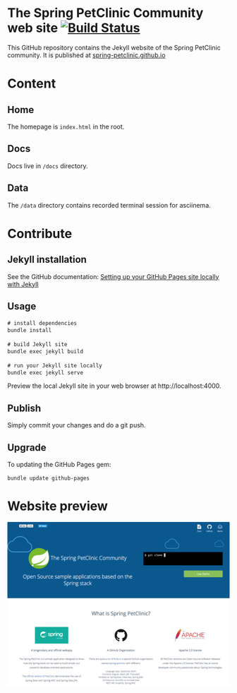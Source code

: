 The Spring PetClinic Community web site [![Build Status](https://travis-ci.org/spring-petclinic/spring-petclinic.github.io.svg?branch=master)](https://travis-ci.org/spring-petclinic/spring-petclinic.github.io/)
=======================================

This GitHub repository contains the Jekyll website of the Spring PetClinic community.
It is published at [spring-petclinic.github.io](https://spring-petclinic.github.io)

# Content

## Home

The homepage is `index.html` in the root.

## Docs

Docs live in `/docs` directory.

## Data

The `/data` directory contains recorded terminal session for asciinema.


# Contribute

## Jekyll installation

See the GitHub documentation: [Setting up your GitHub Pages site locally with Jekyll](https://help.github.com/articles/setting-up-your-github-pages-site-locally-with-jekyll/)

## Usage

```
# install dependencies
bundle install

# build Jekyll site
bundle exec jekyll build

# run your Jekyll site locally
bundle exec jekyll serve
```

Preview the local Jekyll site in your web browser at http://localhost:4000.


## Publish

Simply commit your changes and do a git push.


## Upgrade

To updating the GitHub Pages gem:
```
bundle update github-pages
```


# Website preview

![Website screenshot](images/screenshot-website.png)
